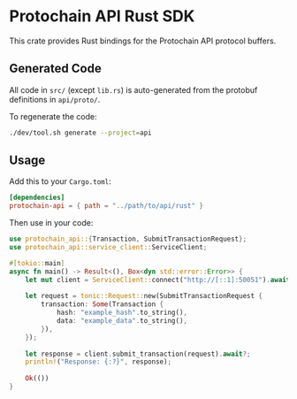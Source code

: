 # Protochain API Rust SDK

This crate provides Rust bindings for the Protochain API protocol buffers.

## Generated Code

All code in `src/` (except `lib.rs`) is auto-generated from the protobuf definitions in `api/proto/`.

To regenerate the code:
```bash
./dev/tool.sh generate --project=api
```

## Usage

Add this to your `Cargo.toml`:
```toml
[dependencies]
protochain-api = { path = "../path/to/api/rust" }
```

Then use in your code:
```rust
use protochain_api::{Transaction, SubmitTransactionRequest};
use protochain_api::service_client::ServiceClient;

#[tokio::main]
async fn main() -> Result<(), Box<dyn std::error::Error>> {
    let mut client = ServiceClient::connect("http://[::1]:50051").await?;
    
    let request = tonic::Request::new(SubmitTransactionRequest {
        transaction: Some(Transaction {
            hash: "example_hash".to_string(),
            data: "example_data".to_string(),
        }),
    });
    
    let response = client.submit_transaction(request).await?;
    println!("Response: {:?}", response);
    
    Ok(())
}
```